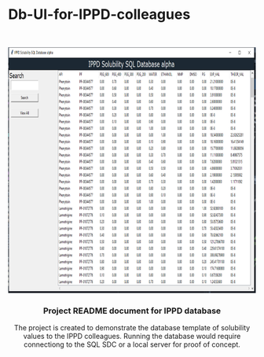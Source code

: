 # Db-UI-for-IPPD-colleagues


<!-- PROJECT LOGO -->
<br />
<p align="center">
  <a href="https://github.com/AlexBoldin/Db-UI-for-IPPD-colleagues/blob/main/README.md">
    <img src="/images_description/GUI1.png" alt="UI created for reading the db." width="800" height="500">
  </a>

  <h3 align="center">Project README document for IPPD database</h3>

  <p align="center">
    The project is created to demonstrate the database template of solubility values to the IPPD colleagues.
    Running the database would require connectiong to the SQL SDC or a local server for proof of concept.
    <br />
  </p>
</p>

